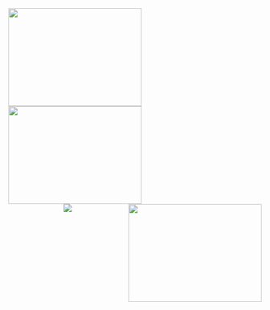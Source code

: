 <div>
<img height="195px" align="left" width="265px" src="https://github-readme-stats.vercel.app/api?username=jkingfirst&show_icons=true&theme=radical" /><img height="195px" width="265px" align="center" src="https://github-readme-streak-stats.herokuapp.com/?user=jkingfirst&theme=dark" /><img height="195px" align="right" width="265px" src="https://github-readme-stats.vercel.app/api/top-langs/?username=jkingfirst&layout=compact&hide_title=true&hide_border=true&langs_count=6&text_color=23ecd5&icon_color=fff&bg_color=000&theme=graywhite" /> 
</div>

<div align="center"> <img src="https://activity-graph.herokuapp.com/graph?username=jkingfirst&theme=xcode" /> </div>

